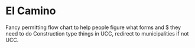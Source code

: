 # El Camino

Fancy permitting flow chart to help people figure what forms and $ they need to do Construction type things in UCC, redirect to municipalities if not UCC.
